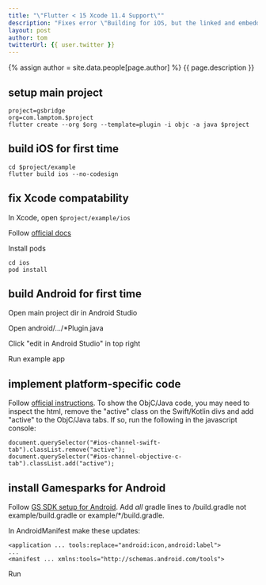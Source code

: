```yaml
---
title: "\"Flutter < 15 Xcode 11.4 Support\""
description: "Fixes error \"Building for iOS, but the linked and embedded framework 'App.framework' was built for iOS Simulator.\""
layout: post
author: tom
twitterUrl: {{ user.twitter }}
---
```


{% assign author = site.data.people[page.author] %}
{{ page.description }}

## setup main project

```
project=gsbridge
org=com.lamptom.$project
flutter create --org $org --template=plugin -i objc -a java $project
```


## build iOS for first time

```
cd $project/example
flutter build ios --no-codesign
```


## fix Xcode compatability

In Xcode, open `$project/example/ios`

Follow [official docs](https://flutter.dev/docs/development/ios-project-migration)

Install pods

```
cd ios
pod install
```


## build Android for first time

Open main project dir in Android Studio

Open android/.../*Plugin.java

Click "edit in Android Studio" in top right

Run example app

## implement platform-specific code

Follow [official instructions](https://flutter.dev/docs/development/platform-integration/platform-channels?tab=android-channel-java-tab#example). To show the ObjC/Java code, you may need to inspect the html, remove the "active" class on the Swift/Kotlin divs and add "active" to the ObjC/Java tabs. If so, run the following in the javascript console:

```
document.querySelector("#ios-channel-swift-tab").classList.remove("active");
document.querySelector("#ios-channel-objective-c-tab").classList.add("active");
```


## install Gamesparks for Android

Follow [GS SDK setup for Android](https://docs.gamesparks.com/sdk-center/android.html). Add *all* gradle lines to /build.gradle not example/build.gradle or example/*/build.gradle.

In AndroidManifest make these updates:

```
<application ... tools:replace="android:icon,android:label">
...
<manifest ... xmlns:tools="http://schemas.android.com/tools">
```

Run
